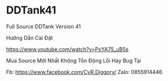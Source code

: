 # DDTank41
Full Source DDTank Version 41

Hướng Dẫn Cài Đặt

https://www.youtube.com/watch?v=PxYA75_uB5s

Mua Source Mới Nhất Không Tồn Động Lỗi Hay Bug Tại

Fb: https://www.facebook.com/CyR.Diggory/
Zalo: 0855914446

